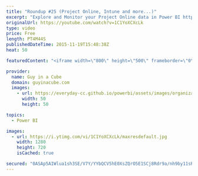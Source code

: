 ```yaml
---
title: "Roundup #25 (Project Online, Intune and more...)"
excerpt: "Explore and Monitor your Project Online data in Power BI http://blogs.msdn.com/b/powerbi/archive/2015/11/18/explore-and-monitor-your-project-online-data-in-power-bi.aspx  Power BI Weekly Service Update http://blogs.msdn.com/b/powerbi/archive/2015/11/17/power-bi-weekly-service-update-1117.aspx  Enterprise"
originalUrl: https://youtube.com/watch?v=1C1YoXCXcLk
type: video
price: Free
length: PT4M44S
publishedDateTime: 2015-11-19T15:48:38Z
heat: 50

featuredContent: "<iframe width=\"800\" height=\"500\" frameborder=\"0\" src=\"https://www.youtube.com/embed/1C1YoXCXcLk\" allow=\"accelerometer; autoplay; encrypted-media; gyroscope; picture-in-picture\" allowfullscreen></iframe>"

provider:
  name: Guy in a Cube
  domain: guyinacube.com
  images:
    - url: https://everyday-cc.github.io/powerbi/assets/images/organizations/guyinacube.com-50x50.jpg
      width: 50
      height: 50

topics:
  - Power BI

images:
  - url: https://i.ytimg.com/vi/1C1YoXCXcLk/maxresdefault.jpg
    width: 1280
    height: 720
    isCached: true

secured: "0ASAp5AIWlua1sh3SE/V7Y/YYbQCV5hE0XsZQrO5E1SCj8Rdr9a/nh9by11sRfJwFsCOE3OaRAVUWjhnrPx7YDiHvZE3ORF8Q5heKimoSQgv44Mgcv3+ynOLLsHBSf7c72E5BpXhXHJJQTHYzuwnxl7cxlNTnIVh/mwpuqCo3yX1E4G26GSViVGukg2jJTH8XNrp7vpHz6OLy+JgnTXIEhVyB1MnvxQp97K25jg/7IU+cPJEwV6RrhwC9uOm75qAvK1vPlNuBesi/GLOG3rGF/ztL86CsP+OPSqfCTA5XDQDnkNz9b/rzr55laLCdzUG+VilZndBApEkKa3ohPSFCIiytdkQ0kCo6Cm5F6F4llBcyzDBsaD6X28poaMqomVDehAvN38yLZJknmvhBMjPbvqjtB9M2TvHFcEcICusoNA=;EZ3pI5SWnri3p+gdHHzA0g=="
---
```


